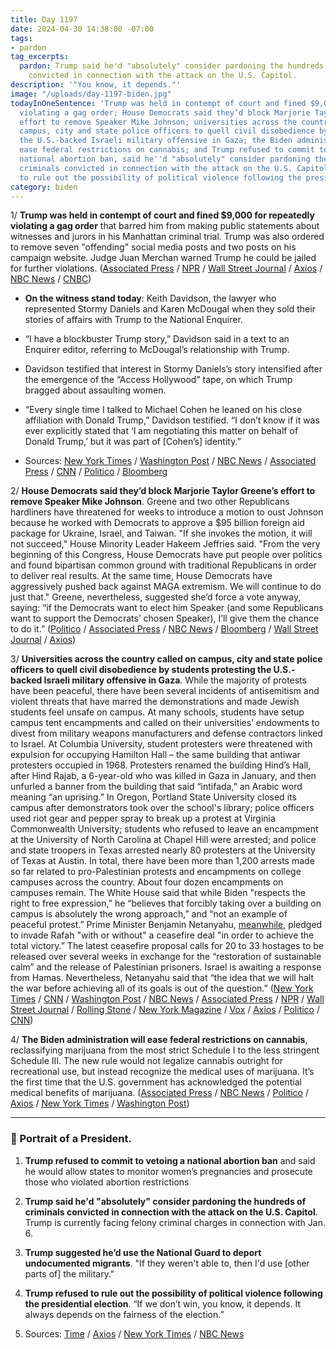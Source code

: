```yaml
---
title: Day 1197
date: 2024-04-30 14:38:00 -07:00
tags:
- pardon
tag_excerpts:
  pardon: Trump said he'd "absolutely" consider pardoning the hundreds of criminals
    convicted in connection with the attack on the U.S. Capitol.
description: '"You know, it depends."'
image: "/uploads/day-1197-biden.jpg"
todayInOneSentence: 'Trump was held in contempt of court and fined $9,000 for repeatedly
  violating a gag order; House Democrats said they’d block Marjorie Taylor Greene’s
  effort to remove Speaker Mike Johnson; universities across the country called on
  campus, city and state police officers to quell civil disobedience by students protesting
  the U.S.-backed Israeli military offensive in Gaza; the Biden administration will
  ease federal restrictions on cannabis; and Trump refused to commit to vetoing a
  national abortion ban, said he''d "absolutely" consider pardoning the hundreds of
  criminals convicted in connection with the attack on the U.S. Capitol, and refused
  to rule out the possibility of political violence following the presidential election. '
category: biden
---
```


1/ **Trump was held in contempt of court and fined $9,000 for repeatedly violating a gag order** that barred him from making public statements about witnesses and jurors in his Manhattan criminal trial. Trump was also ordered to remove seven "offending" social media posts and two posts on his campaign website. Judge Juan Merchan warned Trump he could be jailed for further violations. ([Associated Press](https://apnews.com/article/trump-stormy-daniels-hush-money-election-2024-d2f9badee0b28a60d32bc98c0d4e783f) / [NPR](https://www.npr.org/2024/04/30/1244294199/trump-gag-order-hush-money-trial) / [Wall Street Journal](https://www.wsj.com/us-news/judge-finds-trump-violated-gag-order-in-hush-money-case-4d20848b?mod=hp_lead_pos1) / [Axios](https://www.axios.com/2024/04/30/trump-contempt-hearing-gag-order-new-york) / [NBC News](https://www.nbcnews.com/politics/donald-trump/judge-holds-trump-contempt-violating-gag-order-hush-money-trial-rcna149101) / [CNBC](https://www.cnbc.com/2024/04/30/trump-trial-hush-money-case-resumes-with-testimony-from-michael-cohen-banker.html))

* **On the witness stand today**: Keith Davidson, the lawyer who represented Stormy Daniels and Karen McDougal when they sold their stories of affairs with Trump to the National Enquirer.

* “I have a blockbuster Trump story,” Davidson said in a text to an Enquirer editor, referring to McDougal’s relationship with Trump.

* Davidson testified that interest in Stormy Daniels’s story intensified after the emergence of the “Access Hollywood” tape, on which Trump bragged about assaulting women.

* “Every single time I talked to Michael Cohen he leaned on his close affiliation with Donald Trump,” Davidson testified. “I don’t know if it was ever explicitly stated that ‘I am negotiating this matter on behalf of Donald Trump,’ but it was part of \[Cohen’s\] identity.”

* Sources: [New York Times](https://www.nytimes.com/live/2024/04/30/nyregion/trump-hush-money-trial) / [Washington Post](https://www.washingtonpost.com/politics/2024/04/30/trump-hush-money-trial-live-updates/) / [NBC News](https://www.nbcnews.com/politics/donald-trump/live-blog/trump-trial-hush-money-case-live-updates-rcna149906) / [Associated Press](https://apnews.com/live/trump-trial-hush-money-day-9) / [CNN](https://www.cnn.com/politics/live-news/trump-hush-money-trial-04-30-24/index.html) / [Politico](https://www.politico.com/live-updates/2024/04/30/trump-hush-money-criminal-trial) / [Bloomberg](https://www.bloomberg.com/news/articles/2024-04-30/trump-fined-9-000-for-violating-gag-order-in-hush-money-trial?sref=MIBMEEoj)

2/ **House Democrats said they’d block Marjorie Taylor Greene’s effort to remove Speaker Mike Johnson**. Greene and two other Republicans hardliners have threatened for weeks to introduce a motion to oust Johnson because he worked with Democrats to approve a $95 billion foreign aid package for Ukraine, Israel, and Taiwan. "If she invokes the motion, it will not succeed," House Minority Leader Hakeem Jeffries said. "From the very beginning of this Congress, House Democrats have put people over politics and found bipartisan common ground with traditional Republicans in order to deliver real results. At the same time, House Democrats have aggressively pushed back against MAGA extremism. We will continue to do just that." Greene, nevertheless, suggested she’d force a vote anyway, saying: “if the Democrats want to elect him Speaker (and some Republicans want to support the Democrats’ chosen Speaker), I’ll give them the chance to do it.” ([Politico](https://www.politico.com/live-updates/2024/04/30/congress/dems-will-block-effort-to-oust-johnson-00155117) / [Associated Press](https://apnews.com/article/speaker-mike-johnson-marjorie-taylor-greene-motion-to-vacate-552169f3e831ab8fb3baacfdf76c2d82) / [NBC News](https://www.nbcnews.com/politics/congress/house-democratic-leaders-say-help-speaker-mike-johnsons-job-rcna149986) / [Bloomberg](https://www.bloomberg.com/news/articles/2024-04-30/house-democrats-vow-to-save-speaker-johnson-from-hardliner-coup?sref=MIBMEEoj) / [Wall Street Journal](https://www.wsj.com/politics/house-democrats-say-they-would-rescue-speaker-mike-johnson-1d32350e?mod=hp_lead_pos4) / [Axios](https://www.axios.com/2024/04/30/hakeem-jeffries-mike-johnson-motion-to-vacate-mtg))

3/ **Universities across the country called on campus, city and state police officers to quell civil disobedience by students protesting the U.S.-backed Israeli military offensive in Gaza**. While the majority of protests have been peaceful, there have been several incidents of antisemitism and violent threats that have marred the demonstrations and made Jewish students feel unsafe on campus. At many schools, students have setup campus tent encampments and called on their universities’ endowments to divest from military weapons manufacturers and defense contractors linked to Israel. At Columbia University, student protesters were threatened with expulsion for occupying Hamilton Hall – the same building that antiwar protesters occupied in 1968. Protesters renamed the building Hind’s Hall, after Hind Rajab, a 6-year-old who was killed in Gaza in January, and then unfurled a banner from the building that said “intifada,” an Arabic word meaning “an uprising.” In Oregon, Portland State University closed its campus after demonstrators took over the school's library; police officers used riot gear and pepper spray to break up a protest at Virginia Commonwealth University; students who refused to leave an encampment at the University of North Carolina at Chapel Hill were arrested; and police and state troopers in Texas arrested nearly 80 protesters at the University of Texas at Austin. In total, there have been more than 1,200 arrests made so far related to pro-Palestinian protests and encampments on college campuses across the country. About four dozen encampments on campuses remain. The White House said that while Biden "respects the right to free expression,” he “believes that forcibly taking over a building on campus is absolutely the wrong approach,” and “not an example of peaceful protest.” Prime Minister Benjamin Netanyahu, [meanwhile](https://www.nytimes.com/live/2024/04/30/world/israel-gaza-war-hamas/netanyahu-rafah-cease-fire), pledged to invade Rafah "with or without" a ceasefire deal "in order to achieve the total victory.” The latest ceasefire proposal calls for 20 to 33 hostages to be released over several weeks in exchange for the “restoration of sustainable calm” and the release of Palestinian prisoners. Israel is awaiting a response from Hamas. Nevertheless, Netanyahu said that “the idea that we will halt the war before achieving all of its goals is out of the question.” ([New York Times](https://www.nytimes.com/live/2024/04/30/nyregion/columbia-protests-college) / [CNN](https://www.cnn.com/business/live-news/university-protests-palestine-04-30-24/index.html) / [Washington Post](https://www.washingtonpost.com/education/2024/04/30/columbia-university-protests-palestine-news/) / [NBC News](https://www.nbcnews.com/news/us-news/live-blog/campus-protests-live-updates-students-occupy-columbia-university-rcna149926) / [Associated Press](https://apnews.com/article/israel-palestinian-campus-student-protests-war-8b0d3a0cedb17f5e892c6ca43bbdf628) / [NPR](https://www.npr.org/2024/04/30/1248012619/columbia-university-gaza-protests) / [Wall Street Journal](https://www.wsj.com/us-news/columbia-student-protesters-take-over-campus-building-525a8a78?mod=hp_lead_pos7) / [Rolling Stone](https://www.rollingstone.com/politics/politics-features/gaza-protests-colleges-violent-cops-1235012276/) / [New York Magazine](https://nymag.com/intelligencer/article/columbia-orders-protesters-to-disperse-as-negotiations-stall.html) / [Vox](https://www.vox.com/2024/4/24/24138333/columbia-student-protests-gaza-nyu-divest-faculty) / [Axios](https://www.axios.com/2024/04/30/columbia-protestors-expulsion-occupied-building) / [Politico](https://www.politico.com/news/2024/04/30/pro-palestinian-columbia-student-protesters-occupy-academic-building-00155078) / [CNN](https://www.cnn.com/2024/04/29/middleeast/hamas-israel-ceasefire-proposal-cairo-talks-intl/index.html))

4/ **The Biden administration will ease federal restrictions on cannabis**, reclassifying marijuana from the most strict Schedule I to the less stringent Schedule III. The new rule would not legalize cannabis outright for recreational use, but instead recognize the medical uses of marijuana. It’s the first time that the U.S. government has acknowledged the potential medical benefits of marijuana. ([Associated Press](https://apnews.com/article/marijuana-biden-dea-criminal-justice-pot-f833a8dae6ceb31a8658a5d65832a3b8) / [NBC News](https://www.nbcnews.com/politics/joe-biden/biden-administration-plans-reclassify-marijuana-easing-restrictions-na-rcna149424) / [Politico](https://www.politico.com/news/2024/04/30/biden-weed-restriction-policies-00133123) / [Axios](https://www.axios.com/2024/04/30/marijuana-restrictions-regulations-dea) / [New York Times](https://www.nytimes.com/2024/04/30/us/politics/justice-department-reclassify-marijuana.html) / [Washington Post](https://www.washingtonpost.com/health/2024/04/30/marijuana-restrictions-loosen/))

---

### 👑 Portrait of a President.

1. **Trump refused to commit to vetoing a national abortion ban** and said he would allow states to monitor women’s pregnancies and prosecute those who violated abortion restrictions

2. **Trump said he'd "absolutely" consider pardoning the hundreds of criminals convicted in connection with the attack on the U.S. Capitol**. Trump is currently facing felony criminal charges in connection with Jan. 6.

3. **Trump suggested he’d use the National Guard to deport undocumented migrants**. "If they weren't able to, then I'd use \[other parts of\] the military."

4. **Trump refused to rule out the possibility of political violence following the presidential election**. “If we don’t win, you know, it depends. It always depends on the fairness of the election.”

5. Sources: [Time](https://time.com/6972021/donald-trump-2024-election-interview/) / [Axios](https://www.axios.com/2024/04/30/donald-trump-time-magazine-interview-news) / [New York Times](https://www.nytimes.com/live/2024/04/30/us/biden-trump-election-updates) / [NBC News](https://www.nbcnews.com/politics/donald-trump/trump-pardon-jan-6-capitol-rioters-rcna149900)
